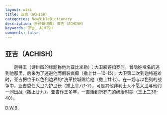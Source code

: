 ```yaml
---
layout: wiki
title: 亚吉（ACHISH）
categories: NewBibleDictionary
description: 圣经新词典: 亚吉（ACHISH）
keywords: 亚吉, ACHISH
comments: false
---
```


## 亚吉（ACHISH）

　　迦特王（诗卅四的标题称他为亚比米勒）；大卫躲避扫罗时，曾隐姓埋名的逃到他那里，后来为了逃避他而假装疯癫（撒上廿一10-15）。大卫第二次到迦特避难时，亚吉把位于以色列边界的*洗革拉城赐给他（撒上廿七）。在一场与以色列的战争中，亚吉委任大卫为护卫长（撒上廿八1-2），可是其他非利士人不愿大卫与他们一同出战（撒上廿九）。亚吉作王多年，一直活到所罗门的统治时期（王上二39-40）。

D.W.B.








